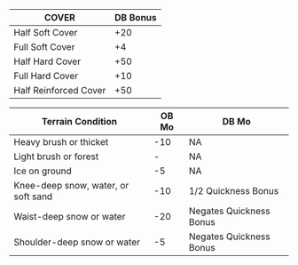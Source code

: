 | COVER | DB Bonus |
| --- | --- |
Half Soft Cover | +20
Full Soft Cover | +4
Half Hard Cover | +50
Full Hard Cover | +10
Half Reinforced Cover | +50

| Terrain Condition | OB Mo | DB Mo |
| --- | --- | --- |
Heavy brush or thicket | -10 | NA
Light brush or forest | - | NA
Ice on ground | -5 | NA
Knee-deep snow, water, or soft sand | -10 | 1/2 Quickness Bonus
Waist-deep snow or water | -20 | Negates Quickness Bonus
Shoulder-deep snow or water | -5 | Negates Quickness Bonus
